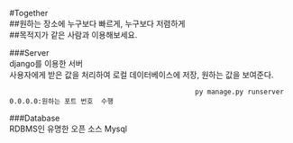 #Together  
 ##원하는 장소에 누구보다 빠르게, 누구보다 저렴하게  
 ##목적지가 같은 사람과 이용해보세요.  


###Server  
 django를 이용한 서버  
 사용자에게 받은 값을 처리하여 로컬 데이터베이스에 저장, 원하는 값을 보여준다.  
 ```사용법(CMD) - **manage.py**가 존재하는 폴더에서 py manage.py runserver / 로컬호스트로 구동시  
                                               py manage.py runserver 0.0.0.0:원하는 포트 번호  수행  
```
###Database  
 RDBMS인 유명한 오픈 소스 Mysql  
